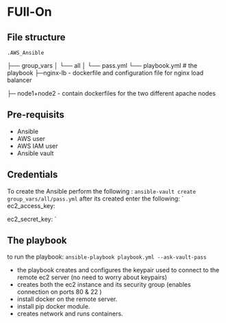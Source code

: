 # FUll-On 

## File structure

    .AWS_Ansible
├── group_vars
│   └── all
│       └── pass.yml
└── playbook.yml       # the playbook
 ├─nginx-lb - dockerfile and configuration file for nginx load balancer
 
 ├─ node1+node2  - contain dockerfiles for the two different apache nodes

## Pre-requisits
- Ansible
- AWS user
- AWS IAM user 
- Ansible vault 
  

## Credentials
To create the Ansible perform the following :
`ansible-vault create group_vars/all/pass.yml`
after its created enter the following:
` 
ec2_access_key: <access key> 
                                     
ec2_secret_key: <secret key>
`

## The playbook 

to run the playbook: 
`ansible-playbook playbook.yml --ask-vault-pass`

- the playbook creates and configures the keypair used to connect to the remote ec2 server (no need to worry about keypairs)
- creates both the ec2 instance and its security group (enables connection on ports 80 & 22 )
- install docker on the remote server.
- install pip docker module.
- creates network and runs containers. 

